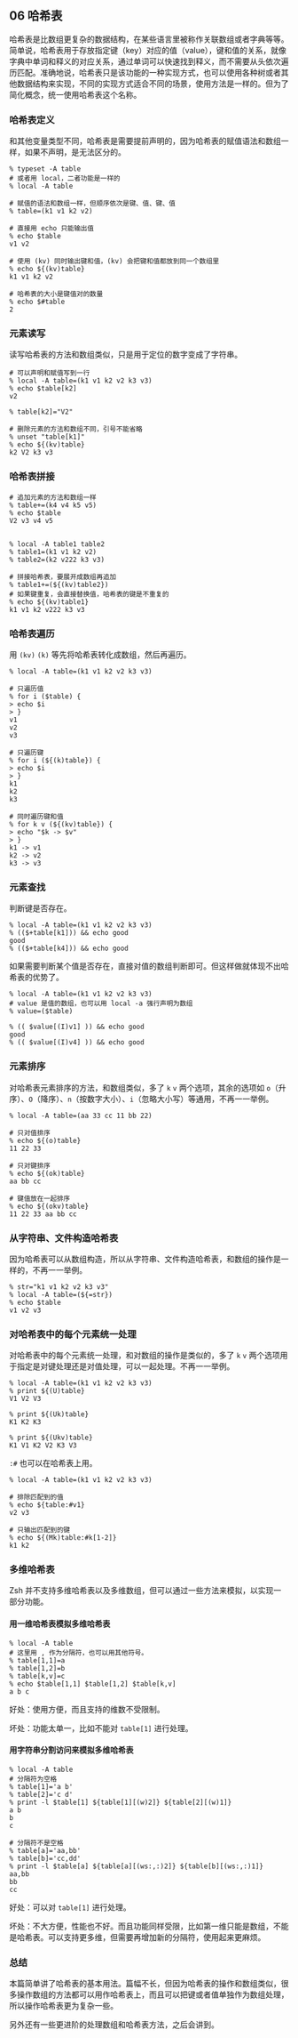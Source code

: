 ## 06 哈希表
哈希表是比数组更复杂的数据结构，在某些语言里被称作关联数组或者字典等等。简单说，哈希表用于存放指定键（key）对应的值（value），键和值的关系，就像字典中单词和释义的对应关系，通过单词可以快速找到释义，而不需要从头依次遍历匹配。准确地说，哈希表只是该功能的一种实现方式，也可以使用各种树或者其他数据结构来实现，不同的实现方式适合不同的场景，使用方法是一样的。但为了简化概念，统一使用哈希表这个名称。


### 哈希表定义

和其他变量类型不同，哈希表是需要提前声明的，因为哈希表的赋值语法和数组一样，如果不声明，是无法区分的。

```
% typeset -A table
# 或者用 local，二者功能是一样的
% local -A table

# 赋值的语法和数组一样，但顺序依次是键、值、键、值
% table=(k1 v1 k2 v2)

# 直接用 echo 只能输出值
% echo $table
v1 v2

# 使用 (kv) 同时输出键和值，(kv) 会把键和值都放到同一个数组里
% echo ${(kv)table}
k1 v1 k2 v2
 
# 哈希表的大小是键值对的数量
% echo $#table
2
```

### 元素读写

读写哈希表的方法和数组类似，只是用于定位的数字变成了字符串。

```
# 可以声明和赋值写到一行
% local -A table=(k1 v1 k2 v2 k3 v3)
% echo $table[k2]
v2

% table[k2]="V2"

# 删除元素的方法和数组不同，引号不能省略
% unset "table[k1]"
% echo ${(kv)table}
k2 V2 k3 v3
```

### 哈希表拼接

```
# 追加元素的方法和数组一样
% table+=(k4 v4 k5 v5)
% echo $table
V2 v3 v4 v5


% local -A table1 table2
% table1=(k1 v1 k2 v2)
% table2=(k2 v222 k3 v3)

# 拼接哈希表，要展开成数组再追加
% table1+=(${(kv)table2})
# 如果键重复，会直接替换值，哈希表的键是不重复的
% echo ${(kv)table1}
k1 v1 k2 v222 k3 v3
```

### 哈希表遍历

用 `(kv)` `(k)` 等先将哈希表转化成数组，然后再遍历。

```
% local -A table=(k1 v1 k2 v2 k3 v3)

# 只遍历值
% for i ($table) {
> echo $i
> }
v1
v2
v3

# 只遍历键
% for i (${(k)table}) {
> echo $i
> }
k1
k2
k3

# 同时遍历键和值
% for k v (${(kv)table}) {
> echo "$k -> $v"
> }
k1 -> v1
k2 -> v2
k3 -> v3
```

### 元素查找

判断键是否存在。

```
% local -A table=(k1 v1 k2 v2 k3 v3)
% (($+table[k1])) && echo good
good
% (($+table[k4])) && echo good
```

如果需要判断某个值是否存在，直接对值的数组判断即可。但这样做就体现不出哈希表的优势了。

```
% local -A table=(k1 v1 k2 v2 k3 v3)
# value 是值的数组，也可以用 local -a 强行声明为数组
% value=($table)

% (( $value[(I)v1] )) && echo good
good
% (( $value[(I)v4] )) && echo good
```

### 元素排序

对哈希表元素排序的方法，和数组类似，多了 `k` `v` 两个选项，其余的选项如 `o`（升序）、`O`（降序）、`n`（按数字大小）、`i`（忽略大小写）等通用，不再一一举例。

```
% local -A table=(aa 33 cc 11 bb 22)

# 只对值排序
% echo ${(o)table}
11 22 33

# 只对键排序
% echo ${(ok)table}
aa bb cc

# 键值放在一起排序
% echo ${(okv)table}
11 22 33 aa bb cc
```

### 从字符串、文件构造哈希表

因为哈希表可以从数组构造，所以从字符串、文件构造哈希表，和数组的操作是一样的，不再一一举例。

```
% str="k1 v1 k2 v2 k3 v3"
% local -A table=(${=str})
% echo $table
v1 v2 v3
```

### 对哈希表中的每个元素统一处理

对哈希表中的每个元素统一处理，和对数组的操作是类似的，多了 `k` `v` 两个选项用于指定是对键处理还是对值处理，可以一起处理。不再一一举例。

```
% local -A table=(k1 v1 k2 v2 k3 v3)
% print ${(U)table}
V1 V2 V3

% print ${(Uk)table}
K1 K2 K3

% print ${(Ukv)table}
K1 V1 K2 V2 K3 V3
```

`:#` 也可以在哈希表上用。

```
% local -A table=(k1 v1 k2 v2 k3 v3)

# 排除匹配到的值
% echo ${table:#v1}
v2 v3

# 只输出匹配到的键
% echo ${(Mk)table:#k[1-2]}
k1 k2
```

### 多维哈希表

Zsh 并不支持多维哈希表以及多维数组，但可以通过一些方法来模拟，以实现一部分功能。

#### 用一维哈希表模拟多维哈希表

```
% local -A table
# 这里用 , 作为分隔符，也可以用其他符号。
% table[1,1]=a
% table[1,2]=b
% table[k,v]=c
% echo $table[1,1] $table[1,2] $table[k,v]
a b c
```

好处：使用方便，而且支持的维数不受限制。

坏处：功能太单一，比如不能对 `table[1]` 进行处理。

#### 用字符串分割访问来模拟多维哈希表

```
% local -A table
# 分隔符为空格
% table[1]='a b'
% table[2]='c d'
% print -l $table[1] ${table[1][(w)2]} ${table[2][(w)1]}
a b
b
c

# 分隔符不是空格
% table[a]='aa,bb'
% table[b]='cc,dd'
% print -l $table[a] ${table[a][(ws:,:)2]} ${table[b][(ws:,:)1]}
aa,bb
bb
cc
```

好处：可以对 `table[1]` 进行处理。

坏处：不大方便，性能也不好。而且功能同样受限，比如第一维只能是数组，不能是哈希表。可以支持更多维，但需要再增加新的分隔符，使用起来更麻烦。

### 总结

本篇简单讲了哈希表的基本用法。篇幅不长，但因为哈希表的操作和数组类似，很多操作数组的方法都可以用作哈希表上，而且可以把键或者值单独作为数组处理，所以操作哈希表更为复杂一些。

另外还有一些更进阶的处理数组和哈希表方法，之后会讲到。
